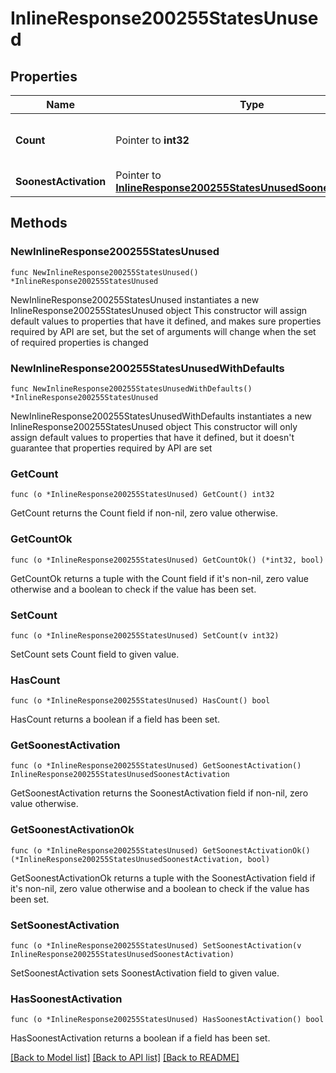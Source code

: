 # InlineResponse200255StatesUnused

## Properties

Name | Type | Description | Notes
------------ | ------------- | ------------- | -------------
**Count** | Pointer to **int32** | The number of unused licenses | [optional] 
**SoonestActivation** | Pointer to [**InlineResponse200255StatesUnusedSoonestActivation**](InlineResponse200255StatesUnusedSoonestActivation.md) |  | [optional] 

## Methods

### NewInlineResponse200255StatesUnused

`func NewInlineResponse200255StatesUnused() *InlineResponse200255StatesUnused`

NewInlineResponse200255StatesUnused instantiates a new InlineResponse200255StatesUnused object
This constructor will assign default values to properties that have it defined,
and makes sure properties required by API are set, but the set of arguments
will change when the set of required properties is changed

### NewInlineResponse200255StatesUnusedWithDefaults

`func NewInlineResponse200255StatesUnusedWithDefaults() *InlineResponse200255StatesUnused`

NewInlineResponse200255StatesUnusedWithDefaults instantiates a new InlineResponse200255StatesUnused object
This constructor will only assign default values to properties that have it defined,
but it doesn't guarantee that properties required by API are set

### GetCount

`func (o *InlineResponse200255StatesUnused) GetCount() int32`

GetCount returns the Count field if non-nil, zero value otherwise.

### GetCountOk

`func (o *InlineResponse200255StatesUnused) GetCountOk() (*int32, bool)`

GetCountOk returns a tuple with the Count field if it's non-nil, zero value otherwise
and a boolean to check if the value has been set.

### SetCount

`func (o *InlineResponse200255StatesUnused) SetCount(v int32)`

SetCount sets Count field to given value.

### HasCount

`func (o *InlineResponse200255StatesUnused) HasCount() bool`

HasCount returns a boolean if a field has been set.

### GetSoonestActivation

`func (o *InlineResponse200255StatesUnused) GetSoonestActivation() InlineResponse200255StatesUnusedSoonestActivation`

GetSoonestActivation returns the SoonestActivation field if non-nil, zero value otherwise.

### GetSoonestActivationOk

`func (o *InlineResponse200255StatesUnused) GetSoonestActivationOk() (*InlineResponse200255StatesUnusedSoonestActivation, bool)`

GetSoonestActivationOk returns a tuple with the SoonestActivation field if it's non-nil, zero value otherwise
and a boolean to check if the value has been set.

### SetSoonestActivation

`func (o *InlineResponse200255StatesUnused) SetSoonestActivation(v InlineResponse200255StatesUnusedSoonestActivation)`

SetSoonestActivation sets SoonestActivation field to given value.

### HasSoonestActivation

`func (o *InlineResponse200255StatesUnused) HasSoonestActivation() bool`

HasSoonestActivation returns a boolean if a field has been set.


[[Back to Model list]](../README.md#documentation-for-models) [[Back to API list]](../README.md#documentation-for-api-endpoints) [[Back to README]](../README.md)


